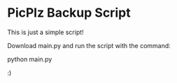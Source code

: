 PicPlz Backup Script
=======================

This is just a simple script!

Download main.py and run the script with the command:

python main.py

:)